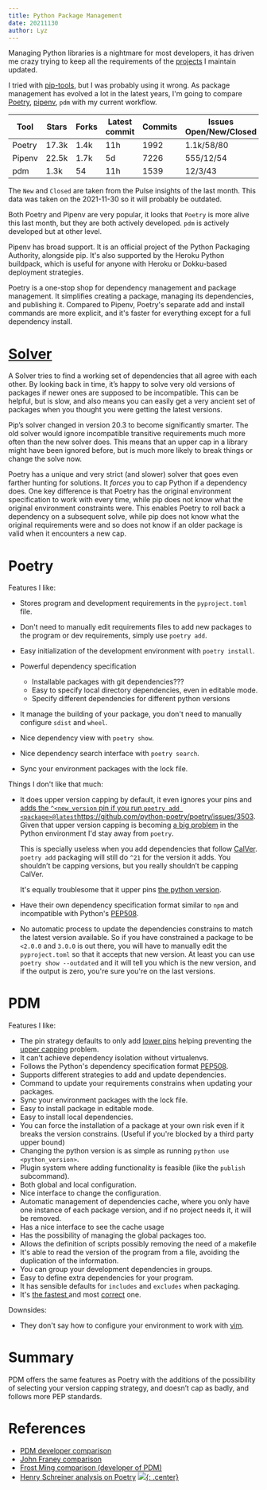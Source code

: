 ```yaml
---
title: Python Package Management
date: 20211130
author: Lyz
---
```


Managing Python libraries is a nightmare for most developers, it has driven me
crazy trying to keep all the requirements of the [projects](projects.md)
I maintain updated.

I tried with [pip-tools](pip_tools.md), but I was probably using it wrong. As
package management has evolved a lot in the latest years, I'm going to compare
[Poetry](python_poetry.md), [pipenv](pipenv.md), `pdm` with my current
workflow.

| Tool   | Stars | Forks | Latest commit | Commits | Issues Open/New/Closed | PR Open/New/Merged |
| ---    | ---   | ---   | ---           | ---     | ---                    | ---                |
| Poetry | 17.3k | 1.4k  | 11h           | 1992    | 1.1k/58/80             | 149/13/77          |
| Pipenv | 22.5k | 1.7k  | 5d            | 7226    | 555/12/54              | 32/0/22            |
| pdm    | 1.3k  | 54    | 11h           | 1539    | 12/3/43                | 3/2/11             |

The `New` and `Closed` are taken from the Pulse insights of the last month. This
data was taken on the 2021-11-30 so it will probably be outdated.

Both Poetry and Pipenv are very popular, it looks that `Poetry` is more alive
this last month, but they are both actively developed. `pdm` is actively
developed but at other level.

Pipenv has broad support. It is an official project of the Python Packaging
Authority, alongside pip. It's also supported by the Heroku Python buildpack,
which is useful for anyone with Heroku or Dokku-based deployment strategies.

Poetry is a one-stop shop for dependency management and package management. It
simplifies creating a package, managing its dependencies, and publishing it.
Compared to Pipenv, Poetry's separate add and install commands are more
explicit, and it's faster for everything except for a full dependency install.

# [Solver](https://iscinumpy.dev/post/bound-version-constraints/#solver)

A Solver tries to find a working set of dependencies that all agree with each
other. By looking back in time, it’s happy to solve very old versions of
packages if newer ones are supposed to be incompatible. This can be helpful, but
is slow, and also means you can easily get a very ancient set of packages when
you thought you were getting the latest versions.

Pip’s solver changed in version 20.3 to become significantly smarter. The old
solver would ignore incompatible transitive requirements much more often than
the new solver does. This means that an upper cap in a library might have been
ignored before, but is much more likely to break things or change the solve
now.

Poetry has a unique and very strict (and slower) solver that goes even farther
hunting for solutions. It *forces* you to cap Python if a dependency does. One
key difference is that Poetry has the original environment specification to work
with every time, while pip does not know what the original environment
constraints were. This enables Poetry to roll back a dependency on a subsequent
solve, while pip does not know what the original requirements were and so does
not know if an older package is valid when it encounters a new cap.

# Poetry

Features I like:

* Stores program and development requirements in the `pyproject.toml`
    file.
* Don't need to manually edit requirements files to add new packages to the
    program or dev requirements, simply use `poetry add`.
* Easy initialization of the development environment with `poetry install`.
* Powerful dependency specification
    * Installable packages with git dependencies???
    * Easy to specify local directory dependencies, even in editable mode.
    * Specify different dependencies for different python versions

* It manage the building of your package, you don't need to manually configure
    `sdist` and `wheel`.
* Nice dependency view with `poetry show`.
* Nice dependency search interface with `poetry search`.
* Sync your environment packages with the lock file.

Things I don't like that much:

* It does upper version capping by default, it even ignores your pins and [adds
    the `^<new_version` pin if you run `poetry add
    <package>@latest`]()https://github.com/python-poetry/poetry/issues/3503.
    Given that upper version capping is becoming [a big problem](versioning.md#upper-version-pinning) in
    the Python environment I'd stay away from `poetry`.

    This is specially useless when you add dependencies that follow
    [CalVer](calendar_versioning.md). `poetry add` packaging will still do
    `^21` for the version it adds. You shouldn’t be capping versions, but you
    really shouldn’t be capping CalVer.

    It's equally troublesome that it upper pins [the python
    version](versioning.md#pinning-the-python-version-is-special).

* Have their own dependency specification format similar to `npm` and
    incompatible with Python's
    [PEP508](https://www.python.org/dev/peps/pep-0508/).

* No automatic process to update the dependencies constrains to match the latest
    version available.  So if you have constrained a package to be `<2.0.0` and
    `3.0.0` is out there, you will have to manually edit the `pyproject.toml` so
    that it accepts that new version. At least you can use `poetry show
    --outdated` and it will tell you which is the new version, and if the output
    is zero, you're sure you're on the last versions.

# PDM

Features I like:

* The pin strategy defaults to only add [lower
    pins](versioning.md#lower-versioning-pinning) helping preventing the [upper
    capping](versioning.md#upper-versioning-pinning) problem.
* It can't achieve dependency isolation without virtualenvs.
* Follows the Python's dependency specification format
    [PEP508](https://www.python.org/dev/peps/pep-0508/).
* Supports different strategies to add and update dependencies.
* Command to update your requirements constrains when updating your packages.
* Sync your environment packages with the lock file.
* Easy to install package in editable mode.
* Easy to install local dependencies.
* You can force the installation of a package at your own risk even if it breaks
    the version constrains. (Useful if you're blocked by a third party upper
    bound)
* Changing the python version is as simple as running `python use
    <python_version>`.
* Plugin system where adding functionality is feasible (like the `publish`
    subcommand).
* Both global and local configuration.
* Nice interface to change the configuration.
* Automatic management of dependencies cache, where you only have one instance
    of each package version, and if no project needs it, it will be removed.
* Has a nice interface to see the cache usage
* Has the possibility of managing the global packages too.
* Allows the definition of scripts possibly removing the need of a makefile
* It's able to read the version of the program from a file, avoiding the
    duplication of the information.
* You can group your development dependencies in groups.
* Easy to define extra dependencies for your program.
* It has sensible defaults for `includes` and `excludes` when packaging.
* It's [the fastest ](https://frostming.com/2021/03-26/pm-review-2021/#result)
    and most
    [correct](https://frostming.com/2021/03-26/pm-review-2021/#correctness)
    one.

Downsides:

* They don't say how to configure your environment to work with
    [vim](https://github.com/pdm-project/pdm/issues/804).

# Summary

PDM offers the same features as Poetry with the additions of the possibility of
selecting your version capping strategy, and doesn’t cap as badly, and follows
more PEP standards.

# References

* [PDM developer comparison](https://dev.to/frostming/a-review-pipenv-vs-poetry-vs-pdm-39b4)
* [John Franey comparison](https://johnfraney.ca/posts/2019/03/06/pipenv-poetry-benchmarks-ergonomics/)
* [Frost Ming comparison (developer of PDM)](https://frostming.com/2021/03-26/pm-review-2021/#result)
* [Henry Schreiner analysis on Poetry](https://iscinumpy.dev/post/poetry-versions/)
[![](not-by-ai.svg){: .center}](https://notbyai.fyi)
